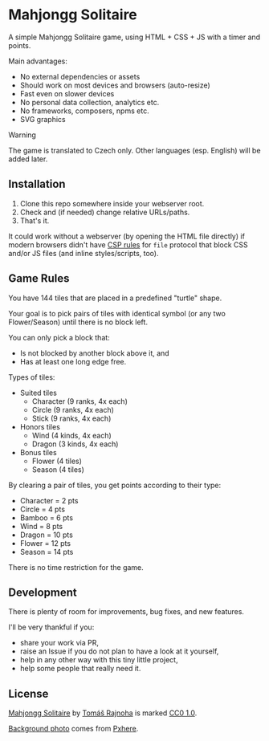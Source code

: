 # Mahjongg Solitaire

A simple Mahjongg Solitaire game, using HTML + CSS + JS with a timer and points.

Main advantages:

- No external dependencies or assets
- Should work on most devices and browsers (auto-resize)
- Fast even on slower devices
- No personal data collection, analytics etc.
- No frameworks, composers, npms etc.
- SVG graphics

> [!WARNING]
> The game is translated to Czech only.
> Other languages (esp. English) will be added later.

## Installation

1. Clone this repo somewhere inside your webserver root.
2. Check and (if needed) change relative URLs/paths.
3. That's it.

It could work without a webserver (by opening the HTML file directly) if modern browsers didn't have [CSP rules](https://developer.mozilla.org/en-US/docs/Web/HTTP/Guides/CSP) for `file` protocol that block CSS and/or JS files (and inline styles/scripts, too).

## Game Rules

You have 144 tiles that are placed in a predefined "turtle" shape.

Your goal is to pick pairs of tiles with identical symbol (or any two Flower/Season) until there is no block left.

You can only pick a block that:

- Is not blocked by another block above it, and
- Has at least one long edge free.

Types of tiles:

- Suited tiles
   - Character (9 ranks, 4x each)
   - Circle (9 ranks, 4x each)
   - Stick (9 ranks, 4x each)
- Honors tiles
   - Wind (4 kinds, 4x each)
   - Dragon (3 kinds, 4x each)
- Bonus tiles
   - Flower (4 tiles)
   - Season (4 tiles)

By clearing a pair of tiles, you get points according to their type:

- Character = 2 pts
- Circle = 4 pts
- Bamboo = 6 pts
- Wind = 8 pts
- Dragon = 10 pts
- Flower = 12 pts
- Season = 14 pts

There is no time restriction for the game.

## Development

There is plenty of room for improvements, bug fixes, and new features.

I'll be very thankful if you:

- share your work via PR,
- raise an Issue if you do not plan to have a look at it yourself,
- help in any other way with this tiny little project,
- help some people that really need it.

## License

[Mahjongg Solitaire](https://github.com/tommander/mahjongg) by [Tomáš Rajnoha](https://tommander.cz) is marked [CC0 1.0](LICENSE).

[Background photo](https://get.pxhere.com/photo/architecture-bridge-river-jungle-garden-waterway-rainforest-china-rural-area-arch-bridge-leshan-1166576.jpg) comes from [Pxhere](https://pxhere.com/ko/photo/1166576).
